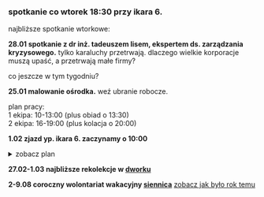 ### spotkanie co wtorek 18:30 przy ikara 6.

najbliższe spotkanie wtorkowe:

**28.01 spotkanie z dr inż. tadeuszem lisem, ekspertem ds. zarządzania kryzysowego.**
tylko karaluchy przetrwają. dlaczego wielkie korporacje muszą upaść, a przetrwają małe firmy?

co jeszcze w tym tygodniu?

**25.01 malowanie ośrodka.** weź ubranie robocze.

plan pracy: <br>
1 ekipa: 10-13:00 (plus obiad o 13:30)<br>
2 ekipa: 16-19:00 (plus kolacja o 20:00)<br>

**1.02 zjazd yp. ikara 6. zaczynamy o 10:00**
<details>
  <summary>zobacz plan</summary>
  
  ## yp saturday - plan
  
**10:00** rozważanie (30 min.)
  
**10:30** msza św. (45 min.)

**11:30** św. josemaría escrivá - skarb kościoła. praca z
multimedialną wersją najnowszej biografii świętego codzienności. (45 min.)

**12:15** przerwa kawowa. (30 min.)

**12:45** natura krzyczy o Bogu. wykład w ramach serii “bóg w
czasach postprawdy”. (45 min.)

**14:00** obiad. (30 min.)

**14:30** siennica 2020 - jak mogę pomóc zdolnej młodzieży? -
prezentacja naszego projektu wolontariackiego. omówienie kalendarza
wyjazdów i formacji na najbliższe pół roku. prezentacja nowego
narzędzia do komunikacji. (45 min.)

zakończenie błogosławieństwem
</details>

**27.02-1.03 najbliższe rekolekcje w [dworku](https://goo.gl/maps/iMpisaQaSDbGV1T49)**

**2-9.08 coroczny wolontariat wakacyjny [siennica](https://goo.gl/maps/oir1wwNkufv1N8h68)**
[zobacz jak było rok temu](https://youtu.be/uP36kN5RhqY)
